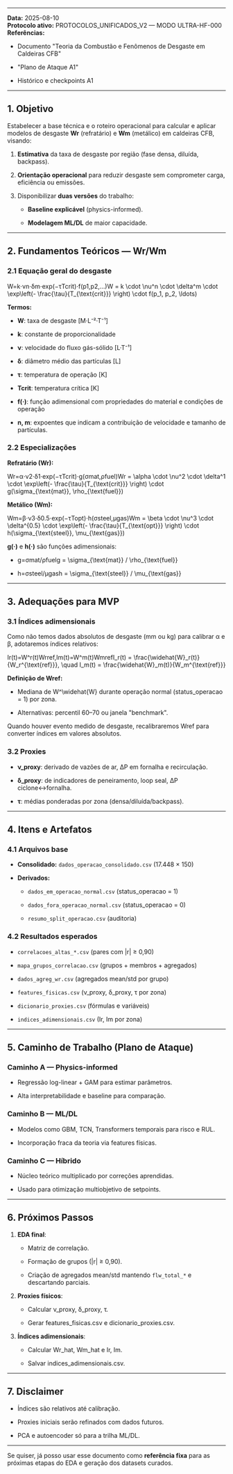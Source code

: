 
---

**Data:** 2025-08-10  
**Protocolo ativo:** PROTOCOLOS_UNIFICADOS_V2 — MODO ULTRA-HF-000  
**Referências:**

- Documento "Teoria da Combustão e Fenômenos de Desgaste em Caldeiras CFB"
    
- "Plano de Ataque A1"
    
- Histórico e checkpoints A1
    

---

## 1. Objetivo

Estabelecer a base técnica e o roteiro operacional para calcular e aplicar modelos de desgaste **Wr** (refratário) e **Wm** (metálico) em caldeiras CFB, visando:

1. **Estimativa** da taxa de desgaste por região (fase densa, diluída, backpass).
    
2. **Orientação operacional** para reduzir desgaste sem comprometer carga, eficiência ou emissões.
    
3. Disponibilizar **duas versões** do trabalho:
    
    - **Baseline explicável** (physics-informed).
        
    - **Modelagem ML/DL** de maior capacidade.
        

---

## 2. Fundamentos Teóricos — Wr/Wm

### 2.1 Equação geral do desgaste

W=k⋅νn⋅δm⋅exp⁡(−τTcrit)⋅f(p1,p2,…)W = k \cdot \nu^n \cdot \delta^m \cdot \exp\left(- \frac{\tau}{T_{\text{crit}}} \right) \cdot f(p_1, p_2, \ldots)

**Termos:**

- **W**: taxa de desgaste [M·L⁻²·T⁻¹]
    
- **k**: constante de proporcionalidade
    
- **ν**: velocidade do fluxo gás-sólido [L·T⁻¹]
    
- **δ**: diâmetro médio das partículas [L]
    
- **τ**: temperatura de operação [K]
    
- **Tcrit**: temperatura crítica [K]
    
- **f(·)**: função adimensional com propriedades do material e condições de operação
    
- **n, m**: expoentes que indicam a contribuição de velocidade e tamanho de partículas.
    

### 2.2 Especializações

**Refratário (Wr):**

Wr=α⋅ν2⋅δ1⋅exp⁡(−τTcrit)⋅g(σmat,ρfuel)Wr = \alpha \cdot \nu^2 \cdot \delta^1 \cdot \exp\left(- \frac{\tau}{T_{\text{crit}}} \right) \cdot g(\sigma_{\text{mat}}, \rho_{\text{fuel}})

**Metálico (Wm):**

Wm=β⋅ν3⋅δ0.5⋅exp⁡(−τTopt)⋅h(σsteel,μgas)Wm = \beta \cdot \nu^3 \cdot \delta^{0.5} \cdot \exp\left(- \frac{\tau}{T_{\text{opt}}} \right) \cdot h(\sigma_{\text{steel}}, \mu_{\text{gas}})

**g(·)** e **h(·)** são funções adimensionais:

- g=σmat/ρfuelg = \sigma_{\text{mat}} / \rho_{\text{fuel}}
    
- h=σsteel/μgash = \sigma_{\text{steel}} / \mu_{\text{gas}}
    

---

## 3. Adequações para MVP

### 3.1 Índices adimensionais

Como não temos dados absolutos de desgaste (mm ou kg) para calibrar α e β, adotaremos índices relativos:

Ir(t)=W^r(t)Wrref,Im(t)=W^m(t)WmrefI_r(t) = \frac{\widehat{W}_r(t)}{W_r^{\text{ref}}}, \quad I_m(t) = \frac{\widehat{W}_m(t)}{W_m^{\text{ref}}}

**Definição de Wref:**

- Mediana de W^\widehat{W} durante operação normal (status_operacao = 1) por zona.
    
- Alternativas: percentil 60–70 ou janela "benchmark".
    

Quando houver evento medido de desgaste, recalibraremos Wref para converter índices em valores absolutos.

### 3.2 Proxies

- **ν_proxy**: derivado de vazões de ar, ΔP em fornalha e recirculação.
    
- **δ_proxy**: de indicadores de peneiramento, loop seal, ΔP ciclone↔fornalha.
    
- **τ**: médias ponderadas por zona (densa/diluída/backpass).
    

---

## 4. Itens e Artefatos

### 4.1 Arquivos base

- **Consolidado:** `dados_operacao_consolidado.csv` (17.448 × 150)
    
- **Derivados:**
    
    - `dados_em_operacao_normal.csv` (status_operacao = 1)
        
    - `dados_fora_operacao_normal.csv` (status_operacao = 0)
        
    - `resumo_split_operacao.csv` (auditoria)
        

### 4.2 Resultados esperados

- `correlacoes_altas_*.csv` (pares com |r| ≥ 0,90)
    
- `mapa_grupos_correlacao.csv` (grupos + membros + agregados)
    
- `dados_agreg_wr.csv` (agregados mean/std por grupo)
    
- `features_fisicas.csv` (ν_proxy, δ_proxy, τ por zona)
    
- `dicionario_proxies.csv` (fórmulas e variáveis)
    
- `indices_adimensionais.csv` (Ir, Im por zona)
    

---

## 5. Caminho de Trabalho (Plano de Ataque)

### Caminho A — Physics-informed

- Regressão log-linear + GAM para estimar parâmetros.
    
- Alta interpretabilidade e baseline para comparação.
    

### Caminho B — ML/DL

- Modelos como GBM, TCN, Transformers temporais para risco e RUL.
    
- Incorporação fraca da teoria via features físicas.
    

### Caminho C — Híbrido

- Núcleo teórico multiplicado por correções aprendidas.
    
- Usado para otimização multiobjetivo de setpoints.
    

---

## 6. Próximos Passos

1. **EDA final**:
    
    - Matriz de correlação.
        
    - Formação de grupos (|r| ≥ 0,90).
        
    - Criação de agregados mean/std mantendo `flw_total_*` e descartando parciais.
        
2. **Proxies físicos**:
    
    - Calcular ν_proxy, δ_proxy, τ.
        
    - Gerar features_fisicas.csv e dicionario_proxies.csv.
        
3. **Índices adimensionais**:
    
    - Calcular Wr_hat, Wm_hat e Ir, Im.
        
    - Salvar indices_adimensionais.csv.
        

---

## 7. Disclaimer

- Índices são relativos até calibração.
    
- Proxies iniciais serão refinados com dados futuros.
    
- PCA e autoencoder só para a trilha ML/DL.
    

---

Se quiser, já posso usar esse documento como **referência fixa** para as próximas etapas do EDA e geração dos datasets curados.